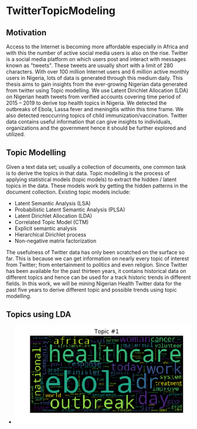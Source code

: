 # TwitterTopicModeling

## Motivation
Access to the Internet is becoming more affordable especially in Africa and with this the
number of active social media users is also on the rise. Twitter is a social media platform
on which users post and interact with messages known as "tweets". These tweets are
usually short with a limit of 280 characters. With over 100 million Internet users and 6
million active monthly users in Nigeria, lots of data is generated through this medium
daily. This thesis aims to gain insights from the ever-growing Nigerian data generated
from twitter using Topic modelling. We use Latent Dirichlet Allocation (LDA) on Nigerian
heath tweets from verified accounts covering time period of 2015 – 2019 to derive top
health topics in Nigeria. We detected the outbreaks of Ebola, Lassa fever and meningitis
within this time frame. We also detected reoccurring topics of child
immunization/vaccination. Twitter data contains useful information that can give insights
to individuals, organizations and the government hence it should be further explored and
utilized.

## Topic Modelling
Given a text data set; usually a collection of documents, one common task is to derive
the topics in that data. Topic modelling is the process of applying statistical models
(topic models) to extract the hidden / latent topics in the data. These models work by
getting the hidden patterns in the document collection. Existing topic models include:
* Latent Semantic Analysis (LSA)
* Probabilistic Latent Semantic Analysis (PLSA)
* Latent Dirichlet Allocation (LDA)
* Correlated Topic Model (CTM)
* Explicit semantic analysis
* Hierarchical Dirichlet process
* Non-negative matrix factorization

The usefulness of Twitter data has only been scratched on the surface so far. This is
because we can get information on nearly every topic of interest from Twitter; from
entertainment to politics and even religion.
Since Twitter has been available for the past thirteen years, it contains historical data on
different topics and hence can be used for a track historic trends in different fields.
In this work, we will be mining Nigerian Health Twitter data for the past five years to
derive different topic and possible trends using topic modelling.

## Topics using LDA
* <img src="images/2015twittertopic.png" style="width:500px">
